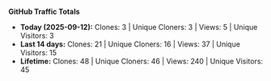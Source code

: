 
**GitHub Traffic Totals**

- **Today (2025-09-12):** Clones: 3 | Unique Cloners: 3 | Views: 5 | Unique Visitors: 3
- **Last 14 days:** Clones: 21 | Unique Cloners: 16 | Views: 37 | Unique Visitors: 15
- **Lifetime:** Clones: 48 | Unique Cloners: 46 | Views: 240 | Unique Visitors: 45

